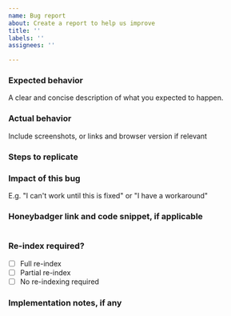 ```yaml
---
name: Bug report
about: Create a report to help us improve
title: ''
labels: ''
assignees: ''

---
```


### Expected behavior
A clear and concise description of what you expected to happen.

### Actual behavior
Include screenshots, or links and browser version if relevant

### Steps to replicate

### Impact of this bug
E.g. "I can't work until this is fixed" or "I have a workaround"

### Honeybadger link and code snippet, if applicable

```
```

### Re-index required?

- [ ] Full re-index
- [ ] Partial re-index
- [ ] No re-indexing required

### Implementation notes, if any

